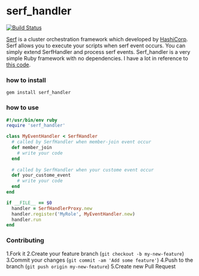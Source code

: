 serf_handler
============
[![Build Status](https://travis-ci.org/konchan/serf_handler.svg?branch=master)](https://travis-ci.org/konchan/serf_handler)

[Serf](http://www.serfdom.io/) is a cluster orchestration framework which developed by [HashiCorp](http://www.hashicorp.com/). Serf allows you to execute your scripts when serf event occurs.
You can simply extend SerfHandler and process serf events. Serf_handler is a very simple Ruby framework with no dependencies.
I have a lot in reference to [this code](https://github.com/garethr/serf-master).

### how to install

```
gem install serf_handler
```

### how to use

```ruby
#!/usr/bin/env ruby
require 'serf_handler'

class MyEventHandler < SerfHandler
  # called by SerfHandler when member-join event occur
  def member_join
    # write your code
  end
  
  # called by SerfHandler when your custome event occur
  def your_custome_event
    # write your code
  end
end

if __FILE__ == $0
  handler = SerfHandlerProxy.new
  handler.register('MyRole', MyEventHandler.new)
  handler.run
end
```

### Contributing
1.Fork it
2.Create your feature branch (```git checkout -b my-new-feature```)
3.Commit your changes (```git commit -am 'Add some feature'```)
4.Push to the branch (```git push origin my-new-feature```)
5.Create new Pull Request
